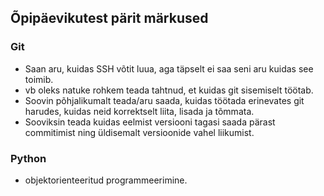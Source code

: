 ## Õpipäevikutest pärit märkused

### Git
- Saan aru, kuidas SSH võtit luua, aga täpselt ei saa seni aru kuidas see toimib.
- vb oleks natuke rohkem teada tahtnud, et kuidas git sisemiselt töötab.
- Soovin põhjalikumalt teada/aru saada, kuidas töötada erinevates git harudes, kuidas neid korrektselt liita, lisada ja tõmmata.
- Sooviksin teada kuidas eelmist versiooni tagasi saada pärast commitimist ning üldisemalt versioonide vahel liikumist. 

### Python
- objektorienteeritud programmeerimine. 
